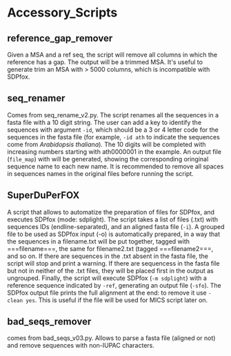 # Accessory_Scripts

## reference_gap_remover
Given a MSA and a ref seq, the script will remove all columns in which the reference has a gap. 
The output will be a trimmed MSA. It's useful to generate trim an MSA with > 5000 columns, which is incompatible with SDPfox.

## seq_renamer
Comes from seq_rename_v2.py. The script renames all the sequences in a fasta file with a 10 digit string. The user can add a key to identify the sequences with argument `-id`, which should be a 3 or 4 letter code for the sequences in the fasta file (for example, `-id ath` to indicate the sequences come from _Arabidopsis thaliana_). The 10 digits will be completed with increasing numbers starting with ath0000001 in the example. An output file (`file_map`) with will be generated, showing the corresponding oringinal sequence name to each new name. It is recommended to remove all spaces in sequences names in the original files before running the script.

## SuperDuPerFOX
A script that allows to automatize the preparation of files for SDPfox, and executes SDPfox (mode: sdplight). 
The script takes a list of files (.txt) with sequences IDs (endline-separated), and an aligned fasta file (`-i`).
A grouped file to be used as SDPfox input (-o) is automatically prepared, in a way that the sequences in a filename.txt
will be put together, tagged with ===filename===, the same for filename2.txt (tagged ===filename2===, and so on. 
If there are sequences in the .txt absent in the fasta file, the script will stop and print a warning. 
If there are sequencess in the fasta file but not in neither of the .txt files, they will be placed first in the output as ungrouped.
Finally, the script will execute SDPfox (`-m sdplight`) with a reference sequence indicated by `-ref`, generating an output file (`-sfo`).
The SDPfox output file prints the full alignment at the end: to remove it use `-clean yes`. This is useful if the file will be used
for MICS script later on.

## bad_seqs_remover
comes from bad_seqs_v03.py.
Allows to parse a fasta file (aligned or not) and remove sequences with non-IUPAC characters. 

